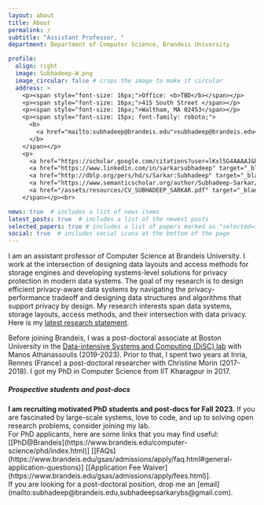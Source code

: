 ```yaml
---
layout: about
title: About
permalink: /
subtitle: "Assistant Professor, "
department: Department of Computer Science, Brandeis University

profile:
  align: right
  image: Subhadeep-W.png
  image_circular: false # crops the image to make it circular
  address: >
    <p><span style="font-size: 16px;">Office: <b>TBD</b></span></p>
    <p><span style="font-size: 16px;">415 South Street </span></p>
    <p><span style="font-size: 16px;">Waltham, MA 02453</span></p>
    <p><span style="font-size: 15px; font-family: roboto;">
      <b>
        <a href="mailto:subhadeep@brandeis.edu">subhadeep@brandeis.edu</a>
      </b>
    </span></p>
    <p>
      <a href="https://scholar.google.com/citations?user=lKxl5G4AAAAJ&hl=en&authuser=1" target="_blank"><i class="ai ai-google-scholar" style="font-size: 1.75em;"></i></a>
      <a href="https://www.linkedin.com/in/sarkarsubhadeep" target="_blank"><i class="fa fa-linkedin" style="font-size: 1.5em;"></i></a>
      <a href="http://dblp.org/pers/hd/s/Sarkar:Subhadeep" target="_blank"><i class="ai ai-dblp" style="font-size: 1.7em;"></i></a>
      <a href="https://www.semanticscholar.org/author/Subhadeep-Sarkar/31934672" target="_blank"><i class="ai ai-semantic-scholar" style="font-size: 1.75em;"></i></a>
      <a href="/assets/resources/CV_SUBHADEEP_SARKAR.pdf" target="_blank"><i class="ai ai-cv" style="font-size: 1.75em;"></i></a>
    </span></p><br>

news: true  # includes a list of news items
latest_posts: true  # includes a list of the newest posts
selected_papers: true # includes a list of papers marked as "selected={true}"
social: true  # includes social icons at the bottom of the page
---
```


I am an assistant professor of Computer Science at Brandeis University. I work at the intersection of designing data layouts and access methods for storage engines and developing systems-level solutions for privacy protection in modern data systems. The goal of my research is to design efficient privacy-aware data systems by navigating the privacy-performance tradeoff and designing data structures and algorithms that support privacy by design. My research interests span data systems, storage layouts, access methods, and their intersection with data privacy. Here is my <a href="/assets/resources/research_statement.pdf" target="_blank">latest research statement</a>. 

Before joining Brandeis, I was a post-doctoral associate at Boston University in the [Data-intensive Systems and Computing (DiSC) lab](https://disc.bu.edu/) with Manos Athanassoulis (2019-2023). Prior to that, I spent two years at Inria, Rennes (France) a post-doctoral researcher with Christine Morin (2017-2018). I got my PhD in Computer Science from IIT Kharagpur in 2017. <br>

<h5><b>Prospective students and post-docs</b></h5>
<b>I am recruiting motivated PhD students and post-docs for Fall 2023.</b> If you are fascinated by large-scale systems, love to code, and up to solving open research problems, consider joining my lab. 
<br>For PhD applicants, here are some links that you may find useful: [[PhD@Brandeis](https://www.brandeis.edu/computer-science/phd/index.html)] [[FAQs](https://www.brandeis.edu/gsas/admissions/apply/faq.html#general-application-questions)] [[Application Fee Waiver](https://www.brandeis.edu/gsas/admissions/apply/fees.html)]. 
<br>If you are looking for a post-doctoral position, drop me an [email](mailto:subhadeep@brandeis.edu,subhadeepsarkarybs@gmail.com). 


